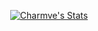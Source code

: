 
<p align="center">
  <a href="https://github.com/rialms" class="rich-diff-level-one">
    <img src="https://github-readme-stats.vercel.app/api?username=rialms&title_color=333&text_color=777" alt="Charmve's Stats" >
    <!-- &hide=issues
    <img src="https://github-readme-stats.vercel.app/api?username=rialms&hide=issues&title_color=333&text_color=777" alt="Charmve's Stats" >
    -->
  </a>
</p>
